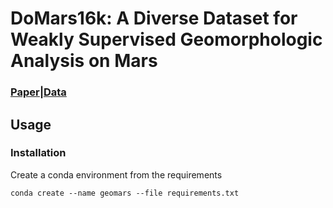 # DoMars16k: A Diverse Dataset for Weakly Supervised Geomorphologic Analysis on Mars

### [Paper](https://www.google.com "Paper")|[Data](https://www.google.com "Paper")

## Usage
### Installation
Create a conda environment from the requirements

```
conda create --name geomars --file requirements.txt
```


